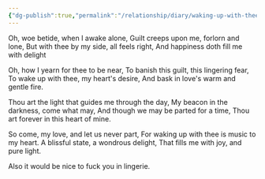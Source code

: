 ```yaml
---
{"dg-publish":true,"permalink":"/relationship/diary/waking-up-with-thee/","tags":["diary","poems","mariana"]}
---
```



Oh, woe betide, when I awake alone,
Guilt creeps upon me, forlorn and lone,
But with thee by my side, all feels right,
And happiness doth fill me with delight

Oh, how I yearn for thee to be near,
To banish this guilt, this lingering fear,
To wake up with thee, my heart's desire,
And bask in love's warm and gentle fire.

Thou art the light that guides me through the day,
My beacon in the darkness, come what may,
And though we may be parted for a time,
Thou art forever in this heart of mine.

So come, my love, and let us never part,
For waking up with thee is music to my heart.
A blissful state, a wondrous delight,
That fills me with joy, and pure light.

Also it would be nice to fuck you in lingerie.